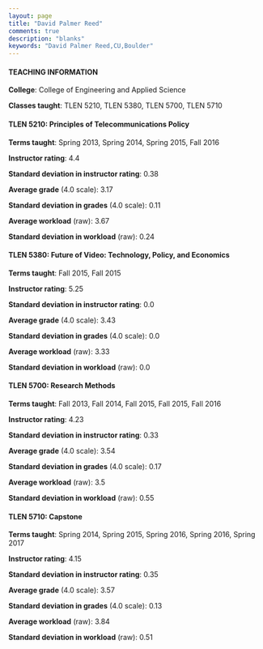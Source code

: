 ```yaml
---
layout: page
title: "David Palmer Reed" 
comments: true
description: "blanks"
keywords: "David Palmer Reed,CU,Boulder"
---
```

<head>
<script src="https://ajax.googleapis.com/ajax/libs/jquery/2.1.3/jquery.min.js"></script>
<script src="https://dl.dropboxusercontent.com/s/pc42nxpaw1ea4o9/highcharts.js?dl=0"></script>
<!-- <script src="../assets/js/highcharts.js"></script> -->
<style type="text/css">@font-face {
	font-family: "Bebas Neue";
	src: url(https://www.filehosting.org/file/details/544349/BebasNeue Regular.otf) format("opentype");
	}
	h1.Bebas { 
		font-family: "Bebas Neue", Verdana, Tahoma;
	}
</style>
</head>
	   
#### TEACHING INFORMATION

**College**: College of Engineering and Applied Science

**Classes taught**: TLEN 5210, TLEN 5380, TLEN 5700, TLEN 5710

#### TLEN 5210: Principles of Telecommunications Policy

**Terms taught**: Spring 2013, Spring 2014, Spring 2015, Fall 2016

**Instructor rating**: 4.4

**Standard deviation in instructor rating**: 0.38

**Average grade** (4.0 scale): 3.17

**Standard deviation in grades** (4.0 scale): 0.11

**Average workload** (raw): 3.67

**Standard deviation in workload** (raw): 0.24

#### TLEN 5380: Future of Video: Technology, Policy, and Economics

**Terms taught**: Fall 2015, Fall 2015

**Instructor rating**: 5.25

**Standard deviation in instructor rating**: 0.0

**Average grade** (4.0 scale): 3.43

**Standard deviation in grades** (4.0 scale): 0.0

**Average workload** (raw): 3.33

**Standard deviation in workload** (raw): 0.0

#### TLEN 5700: Research Methods

**Terms taught**: Fall 2013, Fall 2014, Fall 2015, Fall 2015, Fall 2016

**Instructor rating**: 4.23

**Standard deviation in instructor rating**: 0.33

**Average grade** (4.0 scale): 3.54

**Standard deviation in grades** (4.0 scale): 0.17

**Average workload** (raw): 3.5

**Standard deviation in workload** (raw): 0.55

#### TLEN 5710: Capstone

**Terms taught**: Spring 2014, Spring 2015, Spring 2016, Spring 2016, Spring 2017

**Instructor rating**: 4.15

**Standard deviation in instructor rating**: 0.35

**Average grade** (4.0 scale): 3.57

**Standard deviation in grades** (4.0 scale): 0.13

**Average workload** (raw): 3.84

**Standard deviation in workload** (raw): 0.51

